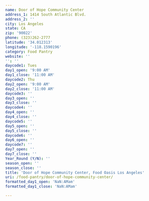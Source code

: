 ```yaml
---
name: Door of Hope Community Center
address_1: 1414 South Atlantic Blvd.
address_2: ''
city: Los Angeles
state: CA
zip: '90022'
phone: (323)262-2777
latitude: '34.012313'
longitude: '-118.1590196'
category: Food Pantry
website: ''
'': ''
daycode1: Tues
day1_open: '9:00 AM'
day1_close: '11:00 AM'
daycode2: Thu
day2_open: '9:00 AM'
day2_close: '11:00 AM'
daycode3: ''
day3_open: ''
day3_close: ''
daycode4: ''
day4_open: ''
day4_close: ''
daycode5: ''
day5_open: ''
day5_close: ''
daycode6: ''
day6_open: ''
daycode7: ''
day7_open: ''
day7_close: ''
Year_Round (Y/N): ''
season_open: ''
season_close: ''
title: 'Door of Hope Community Center, Food Oasis Los Angeles'
uri: /food-pantry/door-of-hope-community-center/
formatted_day1_open: 'NaN:AMam'
formatted_day1_close: 'NaN:AMam'

---
```

